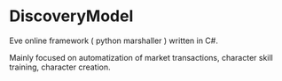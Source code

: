 # DiscoveryModel

Eve online framework ( python marshaller ) written in C#.

Mainly focused on automatization of market transactions, character skill training, character creation.
